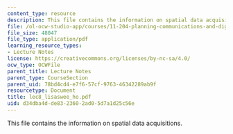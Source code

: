 ```yaml
---
content_type: resource
description: This file contains the information on spatial data acquisitions.
file: /ol-ocw-studio-app/courses/11-204-planning-communications-and-digital-media-fall-2004/d34dba4dde8323602ad05d7a1d25c56e_lec8_lisaswee_ho.pdf
file_size: 48047
file_type: application/pdf
learning_resource_types:
- Lecture Notes
license: https://creativecommons.org/licenses/by-nc-sa/4.0/
ocw_type: OCWFile
parent_title: Lecture Notes
parent_type: CourseSection
parent_uid: 78bd4cd4-e7f6-57cf-9763-46342289ab9f
resourcetype: Document
title: lec8_lisaswee_ho.pdf
uid: d34dba4d-de83-2360-2ad0-5d7a1d25c56e
---
```

This file contains the information on spatial data acquisitions.